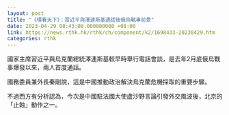 ```yaml
---
layout: post
title: "《環看天下》：習近平與澤連斯基通話後俄烏戰事前景"
date: 2023-04-29 08:43:08.000000000 +08:00
link: https://news.rthk.hk/rthk/ch/component/k2/1698433-20230429.htm
categories: rthk
---
```


國家主席習近平與烏克蘭總統澤連斯基較早時舉行電話會談，是去年2月底俄烏戰事爆發以來，兩人首度通話。

國務委員兼外長秦剛說，這是中國推動政治解決烏克蘭危機採取的重要步驟。

不過西方有分析認為，今次是中國駐法國大使盧沙野言論引發外交風波後，北京的「止蝕」動作之一。
